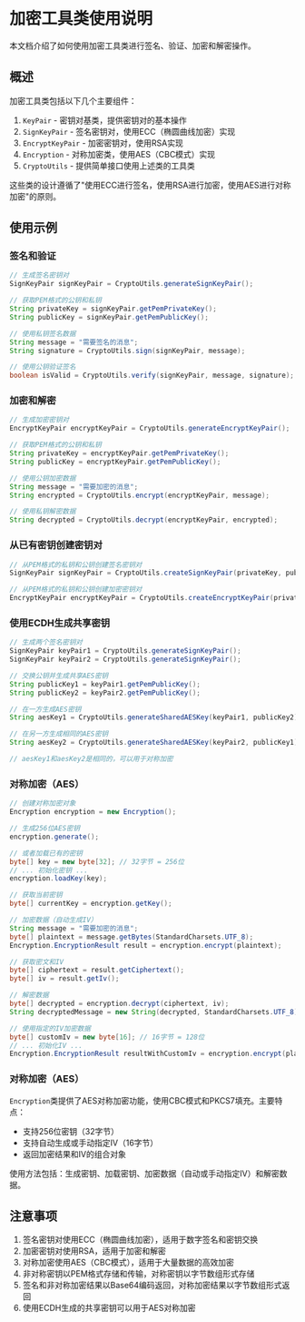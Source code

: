 # 加密工具类使用说明

本文档介绍了如何使用加密工具类进行签名、验证、加密和解密操作。

## 概述

加密工具类包括以下几个主要组件：

1. `KeyPair` - 密钥对基类，提供密钥对的基本操作
2. `SignKeyPair` - 签名密钥对，使用ECC（椭圆曲线加密）实现
3. `EncryptKeyPair` - 加密密钥对，使用RSA实现
4. `Encryption` - 对称加密类，使用AES（CBC模式）实现
5. `CryptoUtils` - 提供简单接口使用上述类的工具类

这些类的设计遵循了"使用ECC进行签名，使用RSA进行加密，使用AES进行对称加密"的原则。

## 使用示例

### 签名和验证

```java
// 生成签名密钥对
SignKeyPair signKeyPair = CryptoUtils.generateSignKeyPair();

// 获取PEM格式的公钥和私钥
String privateKey = signKeyPair.getPemPrivateKey();
String publicKey = signKeyPair.getPemPublicKey();

// 使用私钥签名数据
String message = "需要签名的消息";
String signature = CryptoUtils.sign(signKeyPair, message);

// 使用公钥验证签名
boolean isValid = CryptoUtils.verify(signKeyPair, message, signature);
```

### 加密和解密

```java
// 生成加密密钥对
EncryptKeyPair encryptKeyPair = CryptoUtils.generateEncryptKeyPair();

// 获取PEM格式的公钥和私钥
String privateKey = encryptKeyPair.getPemPrivateKey();
String publicKey = encryptKeyPair.getPemPublicKey();

// 使用公钥加密数据
String message = "需要加密的消息";
String encrypted = CryptoUtils.encrypt(encryptKeyPair, message);

// 使用私钥解密数据
String decrypted = CryptoUtils.decrypt(encryptKeyPair, encrypted);
```

### 从已有密钥创建密钥对

```java
// 从PEM格式的私钥和公钥创建签名密钥对
SignKeyPair signKeyPair = CryptoUtils.createSignKeyPair(privateKey, publicKey);

// 从PEM格式的私钥和公钥创建加密密钥对
EncryptKeyPair encryptKeyPair = CryptoUtils.createEncryptKeyPair(privateKey, publicKey);
```

### 使用ECDH生成共享密钥

```java
// 生成两个签名密钥对
SignKeyPair keyPair1 = CryptoUtils.generateSignKeyPair();
SignKeyPair keyPair2 = CryptoUtils.generateSignKeyPair();

// 交换公钥并生成共享AES密钥
String publicKey1 = keyPair1.getPemPublicKey();
String publicKey2 = keyPair2.getPemPublicKey();

// 在一方生成AES密钥
String aesKey1 = CryptoUtils.generateSharedAESKey(keyPair1, publicKey2);

// 在另一方生成相同的AES密钥
String aesKey2 = CryptoUtils.generateSharedAESKey(keyPair2, publicKey1);

// aesKey1和aesKey2是相同的，可以用于对称加密
```

### 对称加密（AES）

```java
// 创建对称加密对象
Encryption encryption = new Encryption();

// 生成256位AES密钥
encryption.generate();

// 或者加载已有的密钥
byte[] key = new byte[32]; // 32字节 = 256位
// ... 初始化密钥 ...
encryption.loadKey(key);

// 获取当前密钥
byte[] currentKey = encryption.getKey();

// 加密数据（自动生成IV）
String message = "需要加密的消息";
byte[] plaintext = message.getBytes(StandardCharsets.UTF_8);
Encryption.EncryptionResult result = encryption.encrypt(plaintext);

// 获取密文和IV
byte[] ciphertext = result.getCiphertext();
byte[] iv = result.getIv();

// 解密数据
byte[] decrypted = encryption.decrypt(ciphertext, iv);
String decryptedMessage = new String(decrypted, StandardCharsets.UTF_8);

// 使用指定的IV加密数据
byte[] customIv = new byte[16]; // 16字节 = 128位
// ... 初始化IV ...
Encryption.EncryptionResult resultWithCustomIv = encryption.encrypt(plaintext, customIv);
```

### 对称加密（AES）

`Encryption`类提供了AES对称加密功能，使用CBC模式和PKCS7填充。主要特点：

- 支持256位密钥（32字节）
- 支持自动生成或手动指定IV（16字节）
- 返回加密结果和IV的组合对象

使用方法包括：生成密钥、加载密钥、加密数据（自动或手动指定IV）和解密数据。

## 注意事项

1. 签名密钥对使用ECC（椭圆曲线加密），适用于数字签名和密钥交换
2. 加密密钥对使用RSA，适用于加密和解密
3. 对称加密使用AES（CBC模式），适用于大量数据的高效加密
4. 非对称密钥以PEM格式存储和传输，对称密钥以字节数组形式存储
5. 签名和非对称加密结果以Base64编码返回，对称加密结果以字节数组形式返回
6. 使用ECDH生成的共享密钥可以用于AES对称加密
